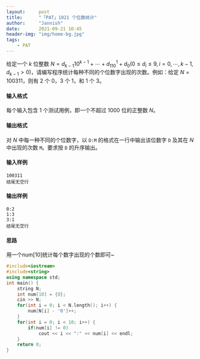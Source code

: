 ```yaml
---
layout:     post
title:      "「PAT」1021 个位数统计"
author:     "Jannish"
date:       2021-09-21 10:45
header-img: "img/home-bg.jpg"
tags:
    - PAT
---
```


给定一个 $k$ 位整数 $N=d_{k−1}10^{k−1}+⋯+d_110^1+d_0 (0≤d_i≤9, i=0,⋯,k−1, d_{k−1}>0)$，请编写程序统计每种不同的个位数字出现的次数。例如：给定 $N=100311$，则有 2 个 0，3 个 1，和 1 个 3。

#### 输入格式

每个输入包含 1 个测试用例，即一个不超过 1000 位的正整数 *N*。

#### 输出格式

对 *N* 中每一种不同的个位数字，以 `D:M` 的格式在一行中输出该位数字 `D` 及其在 *N* 中出现的次数 `M`。要求按 `D` 的升序输出。

#### 输入样例

```in
100311
结尾无空行
```

#### 输出样例

```out
0:2
1:3
3:1
结尾无空行
```

#### 思路

用一个num[10]统计每个数字出现的个数即可~

```c++
#include<iostream>
#include<string>
using namespace std;
int main() {
    string N;
    int num[10] = {0};
    cin >> N;
    for(int i = 0; i < N.length(); i++) {
        num[N[i] - '0']++;
    }
    for(int i = 0; i < 10; i++) {
        if(num[i] != 0)
            cout << i << ":" << num[i] << endl;
    }
    return 0;
}
```

